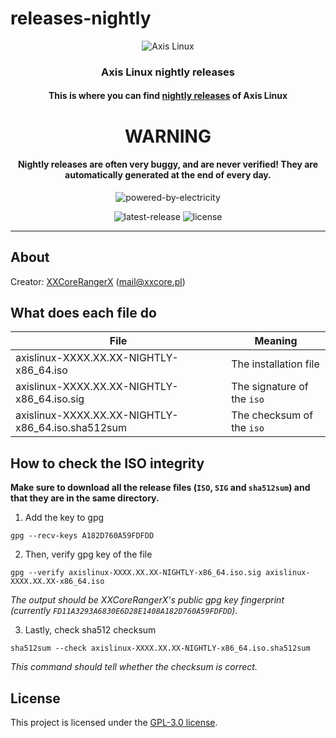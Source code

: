 # releases-nightly
<p align="center"><img alt="Axis Linux" src="https://user-images.githubusercontent.com/61242573/118399404-43c30480-b65d-11eb-9c81-82fccb9cf14e.png"/></p>

<h3 align="center">Axis Linux nightly releases</h3>

<h4 align="center">This is where you can find <a href="https://github.com/axislinux/releases-nightly/releases">nightly releases</a> of Axis Linux</h4>
<h1 align="center">WARNING</h1>
<h4 align="center">Nightly releases are often very buggy, and are never verified! They are automatically generated at the end of every day.</h4>

<p align="center"><img alt="powered-by-electricity" src="https://forthebadge.com/images/badges/built-with-love.svg"/></p>

<p align="center">
  <img alt="latest-release" src="https://img.shields.io/github/v/release/axislinux/releases?include_prereleases&style=for-the-badge"/>
  <img alt="license" src="https://img.shields.io/github/license/axislinux/releases?style=for-the-badge"/>
</p>

---

## About

Creator: [XXCoreRangerX](https://github.com/XXCoreRangerX) (mail@xxcore.pl)

## What does each file do
| File | Meaning |
| ------------- | ------------- |
| axislinux-XXXX.XX.XX-NIGHTLY-x86_64.iso | The installation file |
| axislinux-XXXX.XX.XX-NIGHTLY-x86_64.iso.sig | The signature of the `iso` |
| axislinux-XXXX.XX.XX-NIGHTLY-x86_64.iso.sha512sum | The checksum of the `iso` |

## How to check the ISO integrity
**Make sure to download all the release files (`ISO`, `SIG` and `sha512sum`) and that they are in the same directory.**

1. Add the key to gpg 
```console
gpg --recv-keys A182D760A59FDFDD
```

2. Then, verify gpg key of the file
```console
gpg --verify axislinux-XXXX.XX.XX-NIGHTLY-x86_64.iso.sig axislinux-XXXX.XX.XX-x86_64.iso
```
*The output should be XXCoreRangerX's public gpg key fingerprint (currently `FD11A3293A6830E6D28E1408A182D760A59FDFDD`).*

3. Lastly, check sha512 checksum
```console
sha512sum --check axislinux-XXXX.XX.XX-NIGHTLY-x86_64.iso.sha512sum
```
*This command should tell whether the checksum is correct.*

## License
This project is licensed under the [GPL-3.0 license](https://github.com/axislinux/releases-nightly/blob/master/LICENSE).
